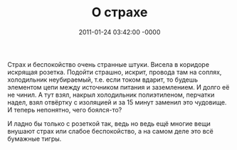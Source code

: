 ﻿---
layout: post
title:  "О страхе"
date: 2011-01-24 03:42:00 -0000
tags: blog
---

Страх и беспокойство очень странные штуки. Висела в коридоре искрящая розетка. Подойти страшно, искрит, провода там на соплях, холодильник неубираемый, т.е. если током вдарит, то будешь элементом цепи между источником питания и заземлением. И долго её не чинил. А тут взял, накрыл холодильник полиэтиленом, перчатки надел, взял отвёртку с изоляцией и за 15 минут заменил это чудовище. И теперь непонятно, чего боялся-то?

И ладно бы только с розеткой так, ведь но ведь ещё многие вещи внушают страх или слабое беспокойство, а на самом деле это всё бумажные тигры.